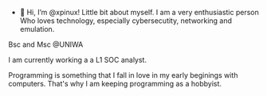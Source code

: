 - 👋 Hi, I’m @xpinux!
Little bit about myself. I am a very enthusiastic person Who loves technology, especially cybersecutity, networking and emulation.

Bsc and Msc @UNIWA

I am currently working a a L1 SOC analyst.

Programming is something that I fall in love in my early beginings with computers.
That's why I am keeping programming as a hobbyist. 

<!---
xpinux/xpinux is a ✨ special ✨ repository because its `README.md` (this file) appears on your GitHub profile.
You can click the Preview link to take a look at your changes.
--->
